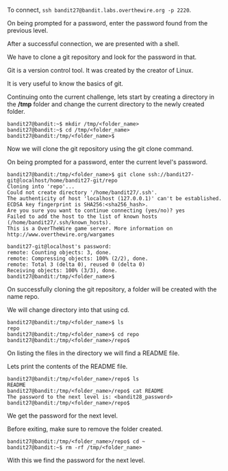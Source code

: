 To connect, `ssh bandit27@bandit.labs.overthewire.org -p 2220`.

On being prompted for a password, enter the password found from the previous level.

After a successful connection, we are presented with a shell.


We have to clone a git repository and look for the password in that.


Git is a version control tool. It was created by the creator of Linux.

It is very useful to know the basics of git.


Continuing onto the current challenge, lets start by creating a directory in the **/tmp** folder and change the current directory to the newly created folder.

```
bandit27@bandit:~$ mkdir /tmp/<folder_name>
bandit27@bandit:~$ cd /tmp/<folder_name>
bandit27@bandit:/tmp/<folder_name>$
```


Now we will clone the git repository using the git clone command.

On being prompted for a password, enter the current level's password.

```
bandit27@bandit:/tmp/<folder_name>$ git clone ssh://bandit27-git@localhost/home/bandit27-git/repo
Cloning into 'repo'...
Could not create directory '/home/bandit27/.ssh'.
The authenticity of host 'localhost (127.0.0.1)' can't be established.
ECDSA key fingerprint is SHA256:<sha256_hash>.
Are you sure you want to continue connecting (yes/no)? yes
Failed to add the host to the list of known hosts (/home/bandit27/.ssh/known_hosts).
This is a OverTheWire game server. More information on http://www.overthewire.org/wargames

bandit27-git@localhost's password: 
remote: Counting objects: 3, done.
remote: Compressing objects: 100% (2/2), done.
remote: Total 3 (delta 0), reused 0 (delta 0)
Receiving objects: 100% (3/3), done.
bandit27@bandit:/tmp/<folder_name>$ 
```

On successfully cloning the git repository, a folder will be created with the name repo.

We will change directory into that using cd.

```
bandit27@bandit:/tmp/<folder_name>$ ls
repo
bandit27@bandit:/tmp/<folder_name>$ cd repo
bandit27@bandit:/tmp/<folder_name>/repo$
```


On listing the files in the directory we will find a README file.

Lets print the contents of the README file.

```
bandit27@bandit:/tmp/<folder_name>/repo$ ls
README
bandit27@bandit:/tmp/<folder_name>/repo$ cat README
The password to the next level is: <bandit28_password>
bandit27@bandit:/tmp/<folder_name>/repo$ 
```

We get the password for the next level.

Before exiting, make sure to remove the folder created.

```
bandit27@bandit:/tmp/<folder_name>/repo$ cd ~
bandit27@bandit:~$ rm -rf /tmp/<folder_name>
```

With this we find the password for the next level.